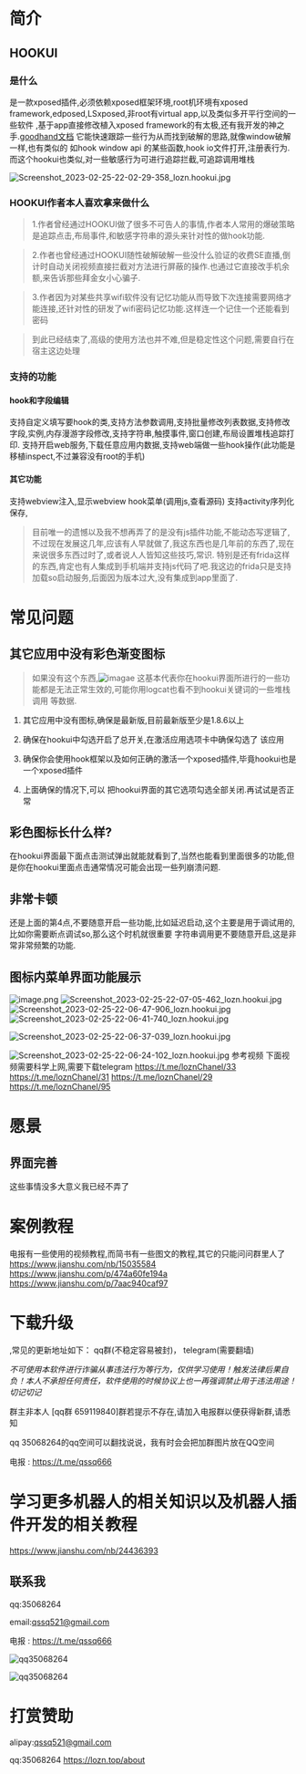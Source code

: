 # 简介

## HOOKUI
### 是什么
是一款xposed插件,必须依赖xposed框架环境,root机环境有xposed framework,edposed,LSxposed,非root有virtual app,以及类似多开平行空间的一些软件 ,基于app直接修改植入xposed framework的有太极,还有我开发的神之手.[goodhand文档](http://goodhand.robot.top)
它能快速跟踪一些行为从而找到破解的思路,就像window破解一样,也有类似的 如hook window api 的某些函数,hook io文件打开,注册表行为.而这个hookui也类似,对一些敏感行为可进行追踪拦截,可追踪调用堆栈

![Screenshot_2023-02-25-22-02-29-358_lozn.hookui.jpg](https://upload-images.jianshu.io/upload_images/2815884-85b290b1580b5c66.jpg?imageMogr2/auto-orient/strip%7CimageView2/2/w/1240)

### HOOKUI作者本人喜欢拿来做什么
> 1.作者曾经通过HOOKUI做了很多不可告人的事情,作者本人常用的爆破策略是追踪点击,布局事件,和敏感字符串的源头来针对性的做hook功能.

> 2.作者也曾经通过HOOKUI随性破解破解一些没什么验证的收费SE直播,倒计时自动关闭视频直接拦截对方法进行屏蔽的操作.也通过它直接改手机余额,来告诉那些拜金女小心骗子.

> 3.作者因为对某些共享wifi软件没有记忆功能从而导致下次连接需要网络才能连接,还针对性的研发了wifi密码记忆功能.这样连一个记住一个还能看到密码


> 到此已经结束了,高级的使用方法也并不难,但是稳定性这个问题,需要自行在宿主这边处理

### 支持的功能
#### hook和字段编辑
支持自定义填写要hook的类,支持方法参数调用,支持批量修改列表数据,支持修改字段,实例,内存漫游字段修改,支持字符串,触摸事件,窗口创建,布局设置堆栈追踪打印.
支持开启web服务,下载任意应用内数据,支持web端做一些hook操作(此功能是移植inspect,不过兼容没有root的手机)
#### 其它功能
支持webview注入,显示webview hook菜单(调用js,查看源码)
支持activity序列化保存,

> 目前唯一的遗憾以及我不想再弄了的是没有js插件功能,不能动态写逻辑了,不过现在发展这几年,应该有人早就做了,我这东西也是几年前的东西了,现在来说很多东西过时了,或者说人人皆知这些技巧,常识.
特别是还有frida这样的东西,肯定也有人集成到手机端并支持js代码了吧.我这边的frida只是支持加载so启动服务,后面因为版本过大,没有集成到app里面了.
# 常见问题
## 其它应用中没有彩色渐变图标
> 如果没有这个东西,![imagae](https://upload-images.jianshu.io/upload_images/2815884-946579098788098f.jpg?imageMogr2/auto-orient/strip|imageView2/2/w/191/format/jpg) 这基本代表你在hookui界面所进行的一些功能都是无法正常生效的,可能你用logcat也看不到hookui关键词的一些堆栈调用 等数据.

1. 其它应用中没有图标,确保是最新版,目前最新版至少是1.8.6以上

2. 确保在hookui中勾选开启了总开关,在激活应用选项卡中确保勾选了 该应用

3. 确保你会使用hook框架以及如何正确的激活一个xposed插件,毕竟hookui也是一个xposed插件

4. 上面确保的情况下,可以 把hookui界面的其它选项勾选全部关闭.再试试是否正常
## 彩色图标长什么样?
在hookui界面最下面点击测试弹出就能就看到了,当然也能看到里面很多的功能,但是你在hookui里面点击通常情况可能会出现一些列崩溃问题.
## 非常卡顿
还是上面的第4点,不要随意开启一些功能,比如延迟启动,这个主要是用于调试用的,比如你需要断点调试so,那么这个时机就很重要
字符串调用更不要随意开启,这是非常非常频繁的功能.


## 图标内菜单界面功能展示
![image.png](https://upload-images.jianshu.io/upload_images/2815884-64d6a94fa71924c9.png?imageMogr2/auto-orient/strip%7CimageView2/2/w/1240)
![Screenshot_2023-02-25-22-07-05-462_lozn.hookui.jpg](https://upload-images.jianshu.io/upload_images/2815884-29895ea4fb76f901.jpg?imageMogr2/auto-orient/strip%7CimageView2/2/w/1240)
![Screenshot_2023-02-25-22-06-47-906_lozn.hookui.jpg](https://upload-images.jianshu.io/upload_images/2815884-bd780998ab36cb9f.jpg?imageMogr2/auto-orient/strip%7CimageView2/2/w/1240)
![Screenshot_2023-02-25-22-06-41-740_lozn.hookui.jpg](https://upload-images.jianshu.io/upload_images/2815884-685075dfb7574103.jpg?imageMogr2/auto-orient/strip%7CimageView2/2/w/1240)

![Screenshot_2023-02-25-22-06-37-039_lozn.hookui.jpg](https://upload-images.jianshu.io/upload_images/2815884-a24a257ae32fc1d1.jpg?imageMogr2/auto-orient/strip%7CimageView2/2/w/1240)

![Screenshot_2023-02-25-22-06-24-102_lozn.hookui.jpg](https://upload-images.jianshu.io/upload_images/2815884-f66a2495457d7f9f.jpg?imageMogr2/auto-orient/strip%7CimageView2/2/w/1240)
参考视频
下面视频需要科学上网,需要下载telegram
https://t.me/loznChanel/33
https://t.me/loznChanel/31
https://t.me/loznChanel/29
https://t.me/loznChanel/95
# 愿景
## 界面完善
这些事情没多大意义我已经不弄了

# 案例教程
电报有一些使用的视频教程,而简书有一些图文的教程,其它的只能问问群里人了
https://www.jianshu.com/nb/15035584
https://www.jianshu.com/p/474a60fe194a
https://www.jianshu.com/p/7aac940caf97

# 下载升级

,常见的更新地址如下：
qq群(不稳定容易被封)， telegram(需要翻墙)

*不可使用本软件进行诈骗从事违法行为等行为，仅供学习使用！触发法律后果自负！本人不承担任何责任，软件使用的时候协议上也一再强调禁止用于违法用途！切记切记*

群主非本人
[qq群 659119840]群若提示不存在,请加入电报群以便获得新群,请悉知


qq 35068264的qq空间可以翻找说说，我有时会会把加群图片放在QQ空间

电报 : https://t.me/qssq666
# 学习更多机器人的相关知识以及机器人插件开发的相关教程
https://www.jianshu.com/nb/24436393

## 联系我

qq:35068264

email:qssq521@gmail.com

电报 : https://t.me/qssq666



![qq35068264](pic/wechat.png)

![qq35068264](pic/qq.png)



# 打赏赞助

alipay:qssq521@gmail.com

qq:35068264
https://lozn.top/about
 

